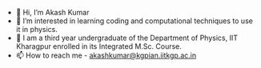 - 👋 Hi, I’m Akash Kumar
- 👀 I’m interested in learning coding and computational techniques to use it in physics.
- 🌱 I am a third year undergraduate of the Department of Physics, IIT Kharagpur enrolled in its Integrated M.Sc. Course.
- 📫 How to reach me - akashkumar@kgpian.iitkgp.ac.in

<!---
Akashkumar3012071/Akashkumar3012071 is a ✨ special ✨ repository because its `README.md` (this file) appears on your GitHub profile.
You can click the Preview link to take a look at your changes.
--->
